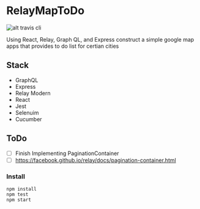 # RelayMapToDo
![alt travis cli](https://travis-ci.org/aljones15/RelayMapToDo.svg?branch=master)

Using React, Relay, Graph QL, and Express construct a simple google map apps that provides to do list for certian cities

## Stack
- GraphQL
- Express
- Relay Modern
- React
- Jest
- Selenuim
- Cucumber

## ToDo
- [ ] Finish Implementing PaginationContainer
- [ ] https://facebook.github.io/relay/docs/pagination-container.html

### Install
```
npm install
npm test
npm start

```
